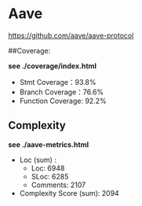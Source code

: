 # Aave

https://github.com/aave/aave-protocol

##Coverage:

**see ./coverage/index.html**

* Stmt Coverage：93.8%
* Branch Coverage：76.6%
* Function Coverage: 92.2%

## Complexity

**see ./aave-metrics.html**

* Loc (sum) :   
  * Loc: 6948
  * SLoc: 6285
  * Comments: 2107
* Complexity Score (sum): 2094